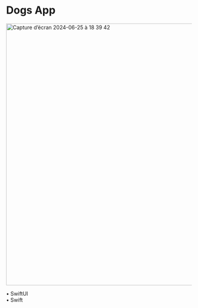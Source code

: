 # Dogs App 
<img width="710" alt="Capture d’écran 2024-06-25 à 18 39 42" src="https://github.com/Dydy003/Dogs/assets/173150572/b73d4571-a3c5-4eb4-b7f3-d5e361440aac">

• SwiftUI  
• Swift 
